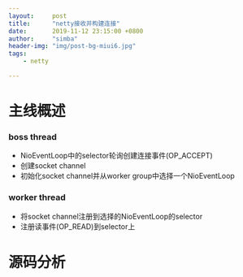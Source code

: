 ```yaml
---
layout:     post
title:      "netty接收并构建连接"
date:       2019-11-12 23:15:00 +0800
author:     "simba"
header-img: "img/post-bg-miui6.jpg"
tags:
    - netty

---
```



#	主线概述

###	boss thread

*	NioEventLoop中的selector轮询创建连接事件(OP_ACCEPT)
*	创建socket channel
*	初始化socket channel并从worker group中选择一个NioEventLoop


###	worker thread

*	将socket channel注册到选择的NioEventLoop的selector
*	注册读事件(OP_READ)到selector上



#	源码分析

